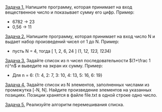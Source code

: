 [Задача 1.](https://github.com/allseenn/python/blob/main/02.Tasks/01.py) Напишите программу, которая принимает на вход вещественное число и показывает сумму его цифр.
Пример:
- 6782 -> 23
- 0,56 -> 11

[Задача 2.](https://github.com/allseenn/python/blob/main/02.Tasks/02.py) Напишите программу, которая принимает на вход число N и выдает набор произведений чисел от 1 до N.
Пример:
- пусть N = 4, тогда [ 1, 2, 6, 24 ] (1, 1*2, 1*2*3, 1*2*3*4)

[Задача 3.](https://github.com/allseenn/python/blob/main/02.Tasks/03.py) Задайте список из n чисел последовательности $(1+\frac 1 n)^n$ и выведите на экран их сумму.
Пример:
- Для n = 6: {1: 4, 2: 7, 3: 10, 4: 13, 5: 16, 6: 19}

[Задача 4.](https://github.com/allseenn/python/blob/main/02.Tasks/04.py) Задайте список из N элементов, заполненных числами из промежутка [-N, N]. Найдите произведение элементов на указанных позициях. Позиции хранятся в файле file.txt в одной строке одно число.

[Задача 5.](https://github.com/allseenn/python/blob/main/02.Tasks/05.py) Реализуйте алгоритм перемешивания списка.